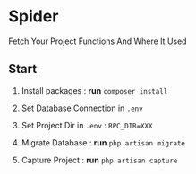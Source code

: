 # Spider
 Fetch Your Project Functions And Where It Used
 
 ## Start
 1. Install packages : __run__ `composer install`
 
 2. Set Database Connection in `.env`
 
 3. Set Project Dir in `.env` : `RPC_DIR=XXX`
 
 4. Migrate Database : __run__ `php artisan migrate`
 
 5. Capture Project : __run__ `php artisan capture`
 
 
